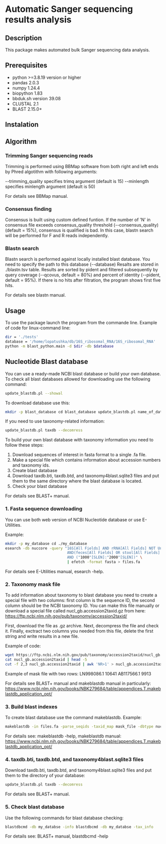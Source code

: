 # Automatic Sanger sequencing results analysis

## Description
This package makes automated bulk Sanger sequencing data analysis.

## Prerequisites
+ python >=3.8.19 version or higher
+ pandas 2.0.3
+ numpy 1.24.4
+ biopython 1.83
+ bbduk.sh version 39.08
+ CLUSTAL 2.1
+ BLAST 2.15.0+

## Instalation

## Algorithm
### Trimming Sanger sequencing reads
Trimming is performed using BBMap software from both right and left ends by Phred algotithm with following arguments:

--trimming_quality specifies trimq argument  (default is 15)
--minlength specifies minlength argument (default is 50)

For details see BBMap manual.

### Consensus finding
Consensus is built using custom defined funtion.
If the number of 'N' in consensus file exceeds consensus_quality threshold (--consensus_quality) (default = 15%), consensus is qualified is bad.
In this case, blastn search will be performed for F and R reads independently.

### Blastn search
Blastn search is performed against locally installed blast database. You need to specify the path to this database (--database)
Resalts are stored in ./blastn.tsv table.
Results are sorted by pident and filtered subsequently by query coverage (--qcovus, default = 80%) and percent of identity (--pident, default = 95%).
If there is no hits after filtration, the program shows first five hits.

For details see blastn manual.

## Usage
To use the package launch the program from the commande line.
Example of code for linux-command line:

```bash
dir = './tests'
database = '/home/lopatushka/db/16S_ribosomal_RNA/16S_ribosomal_RNA'
python -m blast_python.main -d $dir -db $database
```

## Nucleotide Blast database
You can use a ready-made NCBI blast database or build your own database.
To check all blast databases allowed for downloading use the following command:
```bash
update_blastdb.pl --showal
```

To download database use this:
```bash
mkdir -p blast_database cd blast_database update_blastdb.pl name_of_database --decompress
```

If you need to use taxonomy-related information:
```bash
update_blastdb.pl taxdb --decomress
```

To build your own blast database with taxonomy information you need to follow these steps:
1. Download sequences of interest in fasta format to a single .fa file.
2. Make a special file which contains information about accession numbers and taxonomy ids.
3. Create blast database
4. Download taxdb.bti, taxdb.btd, and taxonomy4blast.sqlite3 files and put them to the same directory where the blast database is located.
5. Check your blast database

For details see BLAST+ manual.

### 1. Fasta sequence downloading
You can use both web version of NCBI Nucleotide database or use E-Utilities.

Example:
```bash
mkdir -p my_database cd ./my_database
esearch -db nuccore -query "16S[All Fields] AND rRNA[All Fields] NOT Uncultured[All Fields] \
                            AND(feces[All Fields] OR stool[All Fields] OR gut[All Fields] OR fecal[All Fields]) \
                            AND ("1000"[SLEN]:"2000"[SLEN])" \
                            | efetch -format fasta > files.fa
```

For details see E-Utilities manual, esearch -help.

### 2. Taxonomy mask file
To add information about taxonomy to blast database you need to create a special file with two columns:
first column is the sequence ID, the second column should be the NCBI taxonomy ID.
You can make this file manually or download a special file called nucl_gb.accession2taxid.gz from here:
https://ftp.ncbi.nlm.nih.gov/pub/taxonomy/accession2taxid/

First, download the file as .gz archive.
Next, decompress the file and check it.
Finally, exctract two columns you needed from this file, delete the first string and write results in a new file.

Example of code:
```bash
wget https://ftp.ncbi.nlm.nih.gov/pub/taxonomy/accession2taxid/nucl_gb.accession2taxid.gz gunzip
cat nucl_gb.accession2taxid | head -5
cut -f 2,3 nucl_gb.accession2taxid | awk 'NR>1' > nucl_gb.accession2taxid_use
```

Example of mask file with two rows:
LN998086.1 10641
AB117566.1 9913

For details see BLAST+ manual and makeblastdb manual in particularly:
https://www.ncbi.nlm.nih.gov/books/NBK279684/table/appendices.T.makeblastdb_application_opt/

### 3. Build blast indexes
To create blast database use the command makeblastdb.
Example:
```bash
makeblastdb -in files.fa -parse_seqids -taxid_map mask_file -dbtype nucl -out my_database
```

For details see: makeblastdb -help, makeblastdb manual:
https://www.ncbi.nlm.nih.gov/books/NBK279684/table/appendices.T.makeblastdb_application_opt/

### 4. taxdb.bti, taxdb.btd, and taxonomy4blast.sqlite3 files
Download taxdb.bti, taxdb.btd, and taxonomy4blast.sqlite3 files and put them to the directory of your database:
```bash
update_blastdb.pl taxdb --decomress
```

For details see BLAST+ manual.

### 5. Check blast database
Use the following commands for blast database checking:
```bash
blastdbcmd -db my_databse -info blastdbcmd -db my_databse -tax_info
```

For details see: BLAST+ manual, blastdbcmd -help






